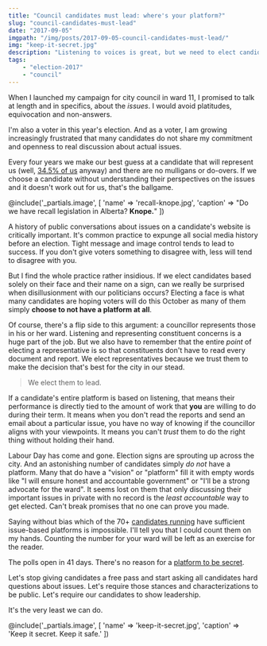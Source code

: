 ```yaml
---
title: "Council candidates must lead: where's your platform?"
slug: "council-candidates-must-lead"
date: "2017-09-05"
imgpath: "/img/posts/2017-09-05-council-candidates-must-lead/"
img: "keep-it-secret.jpg"
description: "Listening to voices is great, but we need to elect candidates willing to lead when no one is holding their hand"
tags: 
    - "election-2017"
    - "council"
---
```


When I launched my campaign for city council in ward 11, I promised to talk
at length and in specifics, about the *issues*. I would avoid platitudes, equivocation and non-answers.

I'm also a voter in this year's election. And as a voter, I am growing increasingly frustrated that many candidates do
not share my commitment and openness to real discussion about actual issues.

Every four years we make our best guess at a candidate that will represent us (well, [34.5% of us](http://globalnews.ca/news/916444/early-numbers-show-voter-turnout-up-from-last-edmonton-election/) anyway)
and there are no mulligans or do-overs. If we choose a candidate without understanding their perspectives on the issues and it
doesn't work out for us, that's the ballgame.

@include('_partials.image', [ 'name' => 'recall-knope.jpg', 'caption' => "Do we have recall legislation in Alberta? **Knope.**" ])

A history of public conversations about issues on a candidate's website is critically important. It's common practice
to expunge all social media history before an election. Tight message and image control tends to lead to success. If you
don't give voters something to disagree with, less will tend to disagree with you.

But I find the whole practice rather insidious. If we elect candidates based solely on their face and their name on a sign,
can we really be surprised when disillusionment with our politicians occurs? Electing a face is what many candidates
are hoping voters will do this October as many of them simply **choose to not have a platform at all**.

Of course, there's a flip side to this argument: a councillor represents those in his or her ward. Listening and representing
constituent concerns is a huge part of the job. But we also have to remember that the entire *point* of electing a representative
is so that constituents don't have to read every document and report. We elect representatives because we trust them to
make the decision that's best for the city in our stead.

> We elect them to lead.

If a candidate's entire platform is based on listening, that means their performance is directly tied to the amount of work
that **you** are willing to do during their term. It means when you don't read the reports and send an email about a particular issue,
you have no way of knowing if the councillor aligns with your viewpoints. It means you can't *trust* them to do the right thing
without holding their hand.

Labour Day has come and gone. Election signs are sprouting up across the city. And an astonishing number of candidates simply *do not*
have a platform. Many that do have a "vision" or "platform" fill it with empty words like "I will ensure honest and accountable
government" or "I'll be a strong advocate for the ward". It seems lost on them that only discussing their important
issues in private with no record is the *least accountable* way to get elected. Can't break promises that no one can prove you made.

Saying without bias which of the 70+ [candidates running](http://daveberta.ca/edmonton-election/) have sufficient issue-based
platforms is impossible. I'll tell you that I could count them on my hands. Counting the number for your ward will be left as an
exercise for the reader.

The polls open in 41 days. There's no reason for a [platform to be secret](https://www.youtube.com/watch?v=B_3kELe0M8A).

Let's stop giving candidates a free pass and start asking all candidates hard questions about issues.
Let's require those stances and characterizations to be public. Let's require our candidates to show leadership.

It's the very least we can do.

@include('_partials.image', [ 'name' => 'keep-it-secret.jpg', 'caption' => 'Keep it secret. Keep it safe.' ])
